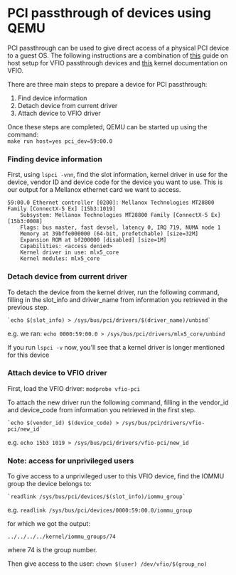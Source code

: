 # PCI passthrough of devices using QEMU
PCI passthrough can be used to give direct access of a physical PCI device to a guest OS. 
The following instructions are a combination of [this](https://www.ibm.com/docs/en/linux-on-systems?topic=vfio-host-setup) guide on host setup for VFIO passthrough devices and [this](https://www.kernel.org/doc/Documentation/vfio.txt) kernel documentation on VFIO.

There are three main steps to prepare a device for PCI passthrough:
1. Find device information
2. Detach device from current driver
3. Attach device to VFIO driver

Once these steps are completed, QEMU can be started up using the command:  
`make run host=yes pci_dev=59:00.0`

### Finding device information
First, using `lspci -vnn`, find the slot information, kernel driver in use for the device, vendor ID and device code for the device you want to use.
This is our output for a Mellanox ethernet card we want to access.
```
59:00.0 Ethernet controller [0200]: Mellanox Technologies MT28800 Family [ConnectX-5 Ex] [15b3:1019]
	Subsystem: Mellanox Technologies MT28800 Family [ConnectX-5 Ex] [15b3:0008]
	Flags: bus master, fast devsel, latency 0, IRQ 719, NUMA node 1
	Memory at 39bffe000000 (64-bit, prefetchable) [size=32M]
	Expansion ROM at bf200000 [disabled] [size=1M]
	Capabilities: <access denied>
	Kernel driver in use: mlx5_core
	Kernel modules: mlx5_core
```

### Detach device from current driver
To detach the device from the kernel driver, run the following command, filling in the slot_info and driver_name from information you retrieved in the previous step.
``` 
`echo $(slot_info) > /sys/bus/pci/drivers/$(driver_name)/unbind`
```
e.g. we ran:
`echo 0000:59:00.0 > /sys/bus/pci/drivers/mlx5_core/unbind`

If you run `lspci -v` now, you'll see that a kernel driver is longer mentioned for this device

### Attach device to VFIO driver
First, load the VFIO driver:
`modprobe vfio-pci`

To attach the new driver run the following command, filling in the vendor_id and device_code from information you retrieved in the first step.
```
`echo $(vendor_id) $(device_code) > /sys/bus/pci/drivers/vfio-pci/new_id`
```
e.g.
`echo 15b3 1019 > /sys/bus/pci/drivers/vfio-pci/new_id`

### Note: access for unprivileged users
To give access to a unprivileged user to this VFIO device, find the IOMMU group the device belongs to:
```
`readlink /sys/bus/pci/devices/$(slot_info)/iommu_group`
```
e.g. 
`readlink /sys/bus/pci/devices/0000:59:00.0/iommu_group`

for which we got the output:
```
../../../../kernel/iommu_groups/74
```
where 74 is the group number.

Then give access to the user: 
`chown $(user) /dev/vfio/$(group_no)`
